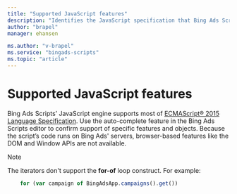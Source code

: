 ```yaml
---
title: "Supported JavaScript features"
description: "Identifies the JavaScript specification that Bing Ads Scripts supports."
author: "brapel"
manager: ehansen

ms.author: "v-brapel"
ms.service: "bingads-scripts"
ms.topic: "article"
---
```


# Supported JavaScript features

Bing Ads Scripts’ JavaScript engine supports most of [ECMAScript® 2015 Language Specification](http://www.ecma-international.org/ecma-262/6.0/). Use the auto-complete feature in the Bing Ads Scripts editor to confirm support of specific features and objects. Because the script’s code runs on Bing Ads' servers, browser-based features like the DOM and Window APIs are not available.


> [!NOTE]
> The iterators don't support the **for-of** loop construct. For example:
> 
> ```javascript
>     for (var campaign of BingAdsApp.campaigns().get())
> ```